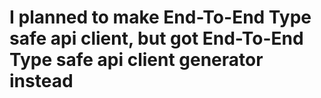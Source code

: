 # I planned to make End-To-End Type safe api client, but got End-To-End Type safe api client generator instead
